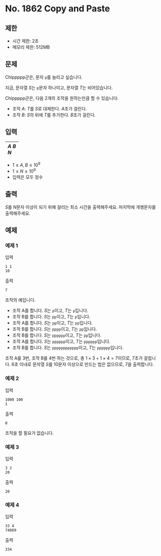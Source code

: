 # No. 1862 Copy and Paste

## 제한

- 시간 제한: 2초
- 메모리 제한: 512MB

## 문제

Chippppp군은, 문자 `p`를 늘리고 싶습니다.

지금, 문자열 $S$는 `p`문자 하나이고, 문자열 $T$는 비어있습니다.

Chippppp군은, 다음 $2$개의 조작을 원하는만큼 할 수 있습니다:

- 조작 $A$: $T$를 $S$로 대체한다. $A$초가 걸린다.
- 조작 $B$: $S$의 뒤에 $T$를 추가한다. $B$초가 걸린다.

## 입력

| $A$ $B$<br>$N$ |
| :-------------- |

- $1 \le A, B \le 10^9$
- $1 \le N \le 10^9$
- 입력은 모두 정수

## 출력

$S$를 $N$문자 이상이 되기 위해 걸리는 최소 시간을 출력해주세요. 마지막에 개행문자를 출력해주세요.

## 예제

### 예제 1

입력

```
1 1
10
```

출력

```
7
```

조작의 예입니다.

- 조작 A를 합니다. $S$는 `p`이고, $T$는 `p`입니다.
- 조작 B를 합니다. $S$는 `pp`이고, $T$는 `p`입니다.
- 조작 A를 합니다. $S$는 `pp`이고, $T$는 `pp`입니다.
- 조작 B를 합니다. $S$는 `pppp`이고, $T$는 `pp`입니다.
- 조작 B를 합니다. $S$는 `pppppp`이고, $T$는 `pp`입니다.
- 조작 A를 합니다. $S$는 `pppppp`이고, $T$는 `pppppp`입니다.
- 조작 B를 합니다. $S$는 `pppppppppppp`이고, $T$는 `pppppp`입니다.

조작 A를 $3$번, 조작 B를 $4$번 하는 것으로, 총 $1 \times 3 + 1 \times 4 = 7$이므로, $7$초가 걸립니다. $6$초 이내로 문자열 $S$를 10문자 이상으로 만드는 법은 없으므로, $7$을 출력합니다.

### 예제 2

입력

```
1000 100
1
```

출력

```
0
```

조작을 할 필요가 없습니다.

### 예제 3

입력

```
3 2
20
```

출력

```
20
```

### 예제 4

입력

```
33 4
74089
```

출력

```
334
```